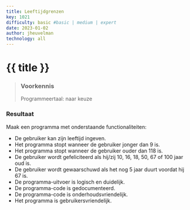 ```yaml
---
title: Leeftijdgrenzen
key: 1021
difficulty: basic #basic | medium | expert
date: 2023-01-02
author: jheuvelman
technology: all
---
```




# {{ title }}

> ### Voorkennis
> Programmeertaal: naar keuze

### Resultaat
Maak een programma met onderstaande functionaliteiten:

- De gebruiker kan zijn leeftijd ingeven.
- Het programma stopt wanneer de gebruiker jonger dan 9 is.
- Het programma stopt wanneer de gebruiker ouder dan 118 is.
- De gebruiker wordt gefeliciteerd als hij/zij 10, 16, 18, 50, 67 of 100 jaar oud is.
- De gebruiker wordt gewaarschuwd als het nog 5 jaar duurt voordat hij 67 is.
- De programma-uitvoer is logisch en duidelijk.
- De programma-code is gedocumenteerd.
- De programma-code is onderhoudsvriendelijk.
- Het programma is gebruikersvriendelijk.

